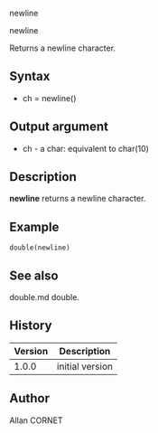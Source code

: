 



newline


newline

Returns a newline character.

## Syntax

- ch = newline()

## Output argument

 - ch - a char: equivalent to char(10)

## Description

<b>newline</b> returns a newline character.

## Example

```Nelson
double(newline)
```

## See also

double.md double.
## History

|Version|Description|
|------|------|
|1.0.0|initial version|


## Author

Allan CORNET



